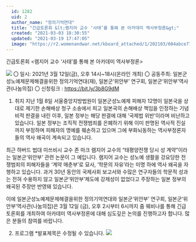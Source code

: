 ```yaml
---
  id: 1282
  uid: 2
  author_name: "정의기억연대"
  title: "긴급토론회 &lt;램지어 교수 ‘사태’를 통해 본 아카데미 역사부정론&gt;"
  created: "2021-03-03 18:30:55"
  updated: "2021-03-19 17:47:05"
  image: "https://r2.womenandwar.net/kboard_attached/1/202103/604abce7761909108549.png"
---
```

긴급토론회 <램지어 교수 ‘사태’를 통해 본 아카데미 역사부정론>

 
![](https://r2.womenandwar.net/kboard_attached/1/202103/604abce7761909108549.png)
〇 일시: 2021년 3월 12일(금), 오후 14시~18시(온라인 개최)
〇 공동주최: 일본군성노예제문제해결을위한 정의기억연대(재), 일본군‘위안부’ 연구회, 일본군‘위안부’역사관(나눔의집)
〇 신청링크 : https://bit.ly/3b8G9dM

1. 취지 
지난 1월 8일 서울중앙지방법원이 일본군성노예제 피해자 12명이 일본국을 상대로 제기한 손해배상 청구 소송에서 피고 일본국의 손해배상 책임을 인정하는 기념비적 판결을 내린 이후, 일본 정부는 해당 판결에 대해 ‘국제법 위반’이라며 비난하고 있습니다. 일본 정부는 조직적 전쟁범죄를 은폐하기 위해 이미 판명된 역사적 진실까지 부정하며 피해자의 명예를 훼손하고 있으며 그에 부화뇌동하는 역사부정론자들의 역사 왜곡이 계속되고 있습니다. 

최근 하버드 법대 미쓰비시 교수 존 마크 램지어 교수의 “태평양전쟁 당시 성 계약”이라는 일본군‘위안부’ 관련 논문이 그 예입니다. 램지어 교수는 성노예 생활을 강요당한 전쟁범죄의 피해자들을 ‘계약 매춘부’로 묘사, ‘학문의 자유’라는 미명 하에 역사 왜곡을 자행하고 있습니다. 과거 30년 동안의 국제사회 보고서와 수많은 연구자들의 학문적 성과는 전혀 수용하지 않고 일본군‘위안부’제도에 강제성이 없었다고 주장하는 일본 정부의 왜곡된 주장만 반영돼 있습니다. 

이에 일본군성노예제문제해결을위한 정의기억연대와 일본군‘위안부’ 연구회, 일본군‘위안부’역사관(나눔의집)은 3월 12일 (금), 오후 2시부터 6시까지 줌 웨비나를 통해 긴급토론회를 개최하여 아카데미 역사부정론에 대해 심도깊은 논의를 진행하고자 합니다. 많은 분들의 참여를 바랍니다. 

2. 프로그램 
\*발표제목은 수정될 수 있습니다.
 ![](https://r2.womenandwar.net/kboard_attached/1/202103/603f574933d6f8191113.jpg)